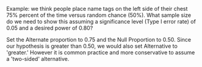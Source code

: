 <script type="text/javascript"
  src="http://cdn.mathjax.org/mathjax/latest/MathJax.js?config=TeX-AMS-MML_HTMLorMML">
</script>

Example: we think people place name tags on the left side of their chest 75% percent of the time versus random chance (50%). What sample size do we need to show this assuming a significance level (Type I error rate) of 0.05 and a desired power of 0.80?

Set the Alternate proportion to 0.75 and the Null Proportion to 0.50. Since our hypothesis is greater than 0.50, we would also set Alternative to 'greater.' However it is common practice and more conservative to assume a 'two-sided' alternative.
